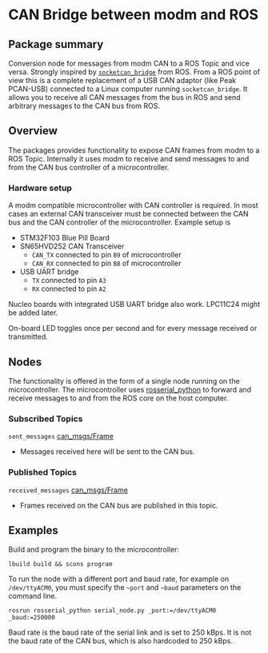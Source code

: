 # CAN Bridge between modm and ROS

## Package summary

Conversion node for messages from modm CAN to a ROS Topic and vice versa.
Strongly inspired by [`socketcan_bridge`](http://wiki.ros.org/socketcan_bridge) from ROS. From a ROS point of view this is a complete replacement of a USB CAN adaptor (like Peak PCAN-USB) connected to a Linux computer running `socketcan_bridge`. It allows you to receive all CAN messages from the bus in ROS and send arbitrary messages to the CAN bus from ROS.

## Overview

The packages provides functionality to expose CAN frames from modm to a ROS Topic. Internally it uses modm to receive and send messages to and from the CAN bus controller of a microcontroller.

### Hardware setup

A modm compatible microcontroller with CAN controller is required. In most cases an external CAN transceiver must be connected between the CAN bus and the CAN controller of the microcontroller. Example setup is

* STM32F103 Blue Pill Board
* SN65HVD252 CAN Transceiver
  * `CAN_TX` connected to pin `B9` of microcontroller
  * `CAN_RX` connected to pin `B8` of microcontroller
* USB UART bridge
  * `TX` connected to pin `A3`
  * `RX` connected to pin `A2`

Nucleo boards with integrated USB UART bridge also work. LPC11C24 might be added later.

On-board LED toggles once per second and for every message received or transmitted.

## Nodes

The functionality is offered in the form of a single node running on the microcontroller. The microcontroller uses [rosserial_python](http://wiki.ros.org/rosserial_python) to forward and receive messages to and from the ROS core on the host computer.

### Subscribed Topics

`sent_messages` [can_msgs/Frame](http://docs.ros.org/api/can_msgs/html/msg/Frame.html)

* Messages received here will be sent to the CAN bus.

### Published Topics

`received_messages` [can_msgs/Frame](http://docs.ros.org/api/can_msgs/html/msg/Frame.html)

* Frames received on the CAN bus are published in this topic.

## Examples

Build and program the binary to the microcontroller:

    lbuild build && scons program

To run the node with a different port and baud rate, for example on `/dev/ttyACM0`, you must specify the `~port` and `~baud` parameters on the command line.

    rosrun rosserial_python serial_node.py _port:=/dev/ttyACM0 _baud:=250000

Baud rate is the baud rate of the serial link and is set to 250 kBps. It is not the baud rate of the CAN bus, which is also hardcoded to 250 kBps.
